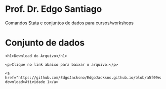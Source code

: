 # Prof. Dr. Edgo Santiago
Comandos Stata e conjuntos de dados para cursos/workshops

# Conjunto de dados

<html lang="pt-br">
<head>
    <meta charset="UTF-8">
    <meta name="viewport" content="width=device-width, initial-scale=1.0">
   
</head>
<body>

    <h1>Download do Arquivo</h1>

    <p>Clique no link abaixo para baixar o arquivo:</p>
    
    <a href="https://github.com/EdgoJacksno/EdgoJacksno.github.io/blob/a5f09ea31267b8269a5ed32b7416ab268be67d68/Atividade%201.dta" download>Atividade 1</a>

</body>
</html>
